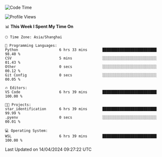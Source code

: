 <!--START_SECTION:waka-->
![Code Time](http://img.shields.io/badge/Code%20Time-1%2C611%20hrs%2027%20mins-blue)

![Profile Views](http://img.shields.io/badge/Profile%20Views-0-blue)

📊 **This Week I Spent My Time On** 

```text
🕑︎ Time Zone: Asia/Shanghai

💬 Programming Languages: 
Python                   6 hrs 33 mins       █████████████████████████   98.40 % 
CSV                      5 mins              ░░░░░░░░░░░░░░░░░░░░░░░░░   01.43 % 
Other                    0 secs              ░░░░░░░░░░░░░░░░░░░░░░░░░   00.12 % 
Git Config               0 secs              ░░░░░░░░░░░░░░░░░░░░░░░░░   00.05 % 

🔥 Editors: 
VS Code                  6 hrs 39 mins       █████████████████████████   100.00 % 

🐱‍💻 Projects: 
star_identification      6 hrs 39 mins       █████████████████████████   99.99 % 
.pyenv                   0 secs              ░░░░░░░░░░░░░░░░░░░░░░░░░   00.01 % 

💻 Operating System: 
WSL                      6 hrs 39 mins       █████████████████████████   100.00 % 
```


 Last Updated on 14/04/2024 09:27:22 UTC
<!--END_SECTION:waka-->